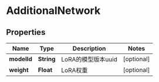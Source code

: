 

# AdditionalNetwork


## Properties

| Name | Type | Description | Notes |
|------------ | ------------- | ------------- | -------------|
|**modelId** | **String** | LoRA的模型版本uuid |  [optional] |
|**weight** | **Float** | LoRA权重 |  [optional] |



